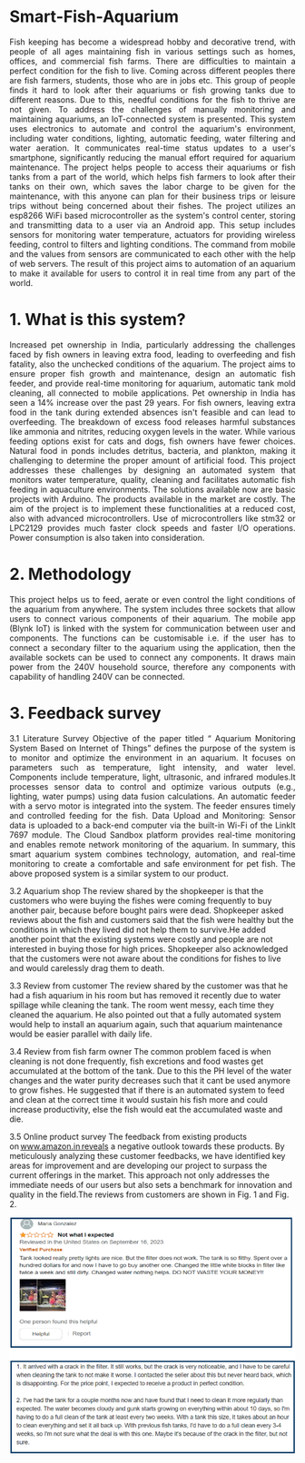 # Smart-Fish-Aquarium
<p align="justify"> Fish keeping has become a widespread hobby and decorative trend, with people of all ages maintaining fish in various settings such as homes, offices, and commercial fish farms. There are difficulties to maintain a perfect condition for the fish to live. Coming across different peoples there are fish farmers, students, those who are in jobs etc. This group of people finds it hard to look after their aquariums or fish growing tanks due to different reasons. Due to this,  needful conditions for the fish to thrive are not given. To address the challenges of manually monitoring and maintaining aquariums, an IoT-connected system is presented. This system uses electronics to automate and control the aquarium's environment, including water conditions, lighting, automatic feeding, water filtering and water aeration. It communicates real-time status updates to a user's smartphone, significantly reducing the manual effort required for aquarium maintenance. The project helps people to access their aquariums or fish tanks from a part of the world, which helps fish farmers to look after their tanks on their own, which saves the labor charge to be given for the maintenance, with this anyone can plan for their business trips or leisure trips without being concerned about their fishes. The project utilizes an esp8266 WiFi based microcontroller as the system's control center, storing and transmitting data to a user via an Android app. This setup includes sensors for monitoring water temperature, actuators for providing wireless feeding, control to filters and lighting conditions. The command from mobile and the values from sensors are communicated to each other with the help of web servers. The result of this project aims to automation of an aquarium to make it available for users to control it in real time from any part of the world. </p>

# 1. What is this system?
<p align="justify"> Increased pet ownership in India, particularly addressing the challenges faced by fish owners in leaving extra food, leading to overfeeding and fish fatality, also the unchecked conditions of the aquarium. The project aims to ensure proper fish growth and maintenance, design an automatic fish feeder, and provide real-time monitoring for aquarium, automatic tank mold cleaning, all connected to mobile applications. Pet ownership in India has seen a 14% increase over the past 29 years. For fish owners, leaving extra food in the tank during extended absences isn't feasible and can lead to overfeeding. The breakdown of excess food releases harmful substances like ammonia and nitrites, reducing oxygen levels in the water. While various feeding options exist for cats and dogs, fish owners have fewer choices. Natural food in ponds includes detritus, bacteria, and plankton, making it challenging to determine the proper amount of artificial food. This project addresses these challenges by designing an automated system that monitors water temperature, quality, cleaning and facilitates automatic fish feeding in aquaculture environments. The solutions available now are basic projects with Arduino. The products available in the market are costly. The aim of the project is to implement these functionalities at a reduced cost, also with advanced microcontrollers. Use of microcontrollers like stm32 or LPC2129 provides much faster clock speeds and faster I/O operations. Power consumption is also taken into consideration. </p>

# 2. Methodology
<p align="justify"> This project helps us to feed, aerate or even control the light conditions of the aquarium from anywhere. The system includes three sockets that allow users to connect various components of their aquarium. The mobile app (Blynk IoT) is linked with the system for communication between user and components. The functions can be customisable i.e. if the user has to connect a secondary filter to the aquarium using the application, then the available sockets can be used to connect any components. It draws main power from the 240V household source, therefore any components with capability of handling 240V can be connected. </p>

# 3. Feedback survey
<p align="justify"> 
3.1 Literature Survey   
            Objective of the paper titled “ Aquarium Monitoring System Based on Internet of Things” defines the purpose of the system is to monitor and optimize the environment in an aquarium. It focuses on parameters such as temperature, light intensity, and water level. Components include temperature, light, ultrasonic, and infrared modules.It processes sensor data to control and optimize various outputs (e.g., lighting, water pumps) using data fusion calculations. An automatic feeder with a servo motor is integrated into the system. The feeder ensures timely and controlled feeding for the fish. Data Upload and Monitoring: Sensor data is uploaded to a back-end computer via the built-in Wi-Fi of the LinkIt 7697 module. The Cloud Sandbox platform provides real-time monitoring and enables remote network monitoring of the aquarium. In summary, this smart aquarium system combines technology, automation, and real-time monitoring to create a comfortable and safe environment for pet fish. The above proposed system is a similar system to our product.

3.2 Aquarium shop
             The review shared by the shopkeeper is that the customers who were buying the fishes were coming frequently to buy another pair, because before bought pairs were dead. Shopkeeper asked reviews about the fish and customers said that the fish were healthy but the conditions in which they lived did not help them to survive.He added another point that the existing systems were costly and people are not interested in buying those for high prices. Shopkeeper also acknowledged that the customers were not aware about the conditions for fishes to live and would carelessly drag them to death.

3.3 Review from customer
           The review shared by the customer was that he had a fish aquarium in his room but has removed it recently due to water spillage while cleaning the tank. The room went messy, each time they cleaned the aquarium. He also pointed out that a fully automated system would help to install an aquarium again, such that aquarium maintenance would be easier parallel with daily life. 

3.4 Review from fish farm owner
              The common problem faced is when cleaning is not done frequently, fish excretions and food wastes get accumulated at the bottom of the tank. Due to this the PH level of the water changes and the water purity decreases such that it cant be used anymore to grow fishes. He suggested that if there is an automated system to feed and clean at the correct time it would sustain his fish more and could increase productivity, else the fish would eat the accumulated waste and die.
              
3.5 Online product survey
The feedback from existing products on www.amazon.in reveals a negative outlook towards these products. By meticulously analyzing these customer feedbacks, we have identified key areas for improvement and are developing our project to surpass the current offerings in the market. This approach not only addresses the immediate needs of our users but also sets a benchmark for innovation and quality in the field.The reviews from customers are shown in Fig. 1 and Fig. 2. 
</p>

<p align="center"> 

![Amazon Feedbacks screenshots](images/feedback.png) 
</p>


